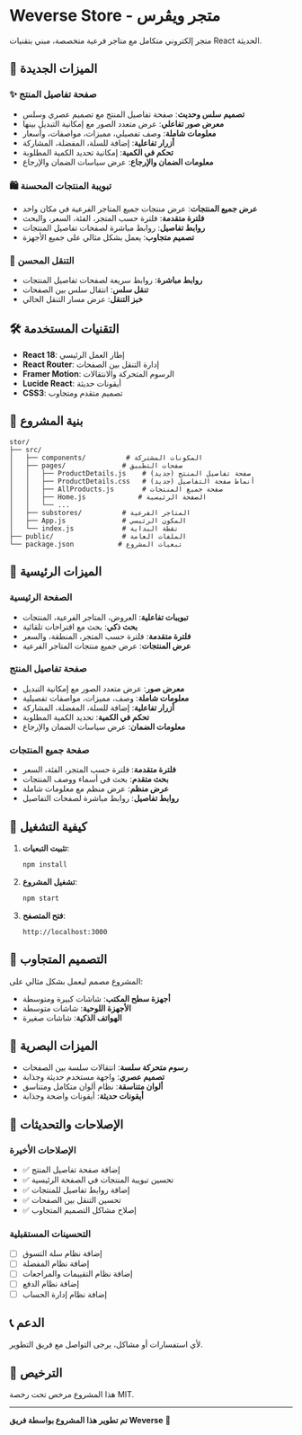 # Weverse Store - متجر ويڤرس

متجر إلكتروني متكامل مع متاجر فرعية متخصصة، مبني بتقنيات React الحديثة.

## 🚀 الميزات الجديدة

### ✨ صفحة تفاصيل المنتج
- **تصميم سلس وحديث**: صفحة تفاصيل المنتج مع تصميم عصري وسلس
- **معرض صور تفاعلي**: عرض متعدد الصور مع إمكانية التبديل بينها
- **معلومات شاملة**: وصف تفصيلي، مميزات، مواصفات، وأسعار
- **أزرار تفاعلية**: إضافة للسلة، المفضلة، المشاركة
- **تحكم في الكمية**: إمكانية تحديد الكمية المطلوبة
- **معلومات الضمان والإرجاع**: عرض سياسات الضمان والإرجاع

### 🛍️ تبويبة المنتجات المحسنة
- **عرض جميع المنتجات**: عرض منتجات جميع المتاجر الفرعية في مكان واحد
- **فلترة متقدمة**: فلترة حسب المتجر، الفئة، السعر، والبحث
- **روابط تفاصيل**: روابط مباشرة لصفحات تفاصيل المنتجات
- **تصميم متجاوب**: يعمل بشكل مثالي على جميع الأجهزة

### 🔗 التنقل المحسن
- **روابط مباشرة**: روابط سريعة لصفحات تفاصيل المنتجات
- **تنقل سلس**: انتقال سلس بين الصفحات
- **خبز التنقل**: عرض مسار التنقل الحالي

## 🛠️ التقنيات المستخدمة

- **React 18**: إطار العمل الرئيسي
- **React Router**: إدارة التنقل بين الصفحات
- **Framer Motion**: الرسوم المتحركة والانتقالات
- **Lucide React**: أيقونات حديثة
- **CSS3**: تصميم متقدم ومتجاوب

## 📁 بنية المشروع

```
stor/
├── src/
│   ├── components/          # المكونات المشتركة
│   ├── pages/              # صفحات التطبيق
│   │   ├── ProductDetails.js    # صفحة تفاصيل المنتج (جديد)
│   │   ├── ProductDetails.css   # أنماط صفحة التفاصيل (جديد)
│   │   ├── AllProducts.js       # صفحة جميع المنتجات
│   │   ├── Home.js             # الصفحة الرئيسية
│   │   └── ...
│   ├── substores/          # المتاجر الفرعية
│   ├── App.js              # المكون الرئيسي
│   └── index.js            # نقطة البداية
├── public/                 # الملفات العامة
└── package.json           # تبعيات المشروع
```

## 🎯 الميزات الرئيسية

### الصفحة الرئيسية
- **تبويبات تفاعلية**: العروض، المتاجر الفرعية، المنتجات
- **بحث ذكي**: بحث مع اقتراحات تلقائية
- **فلترة متقدمة**: فلترة حسب المتجر، المنطقة، والسعر
- **عرض المنتجات**: عرض جميع منتجات المتاجر الفرعية

### صفحة تفاصيل المنتج
- **معرض صور**: عرض متعدد الصور مع إمكانية التبديل
- **معلومات شاملة**: وصف، مميزات، مواصفات تفصيلية
- **أزرار تفاعلية**: إضافة للسلة، المفضلة، المشاركة
- **تحكم في الكمية**: تحديد الكمية المطلوبة
- **معلومات الضمان**: عرض سياسات الضمان والإرجاع

### صفحة جميع المنتجات
- **فلترة متقدمة**: فلترة حسب المتجر، الفئة، السعر
- **بحث متقدم**: بحث في أسماء ووصف المنتجات
- **عرض منظم**: عرض منظم مع معلومات شاملة
- **روابط تفاصيل**: روابط مباشرة لصفحات التفاصيل

## 🚀 كيفية التشغيل

1. **تثبيت التبعيات**:
   ```bash
   npm install
   ```

2. **تشغيل المشروع**:
   ```bash
   npm start
   ```

3. **فتح المتصفح**:
   ```
   http://localhost:3000
   ```

## 📱 التصميم المتجاوب

المشروع مصمم ليعمل بشكل مثالي على:
- **أجهزة سطح المكتب**: شاشات كبيرة ومتوسطة
- **الأجهزة اللوحية**: شاشات متوسطة
- **الهواتف الذكية**: شاشات صغيرة

## 🎨 الميزات البصرية

- **رسوم متحركة سلسة**: انتقالات سلسة بين الصفحات
- **تصميم عصري**: واجهة مستخدم حديثة وجذابة
- **ألوان متناسقة**: نظام ألوان متكامل ومتناسق
- **أيقونات حديثة**: أيقونات واضحة وجذابة

## 🔧 الإصلاحات والتحديثات

### الإصلاحات الأخيرة
- ✅ إضافة صفحة تفاصيل المنتج
- ✅ تحسين تبويبة المنتجات في الصفحة الرئيسية
- ✅ إضافة روابط تفاصيل للمنتجات
- ✅ تحسين التنقل بين الصفحات
- ✅ إصلاح مشاكل التصميم المتجاوب

### التحسينات المستقبلية
- [ ] إضافة نظام سلة التسوق
- [ ] إضافة نظام المفضلة
- [ ] إضافة نظام التقييمات والمراجعات
- [ ] إضافة نظام الدفع
- [ ] إضافة نظام إدارة الحساب

## 📞 الدعم

لأي استفسارات أو مشاكل، يرجى التواصل مع فريق التطوير.

## 📄 الترخيص

هذا المشروع مرخص تحت رخصة MIT.

---

**تم تطوير هذا المشروع بواسطة فريق Weverse** 🚀 